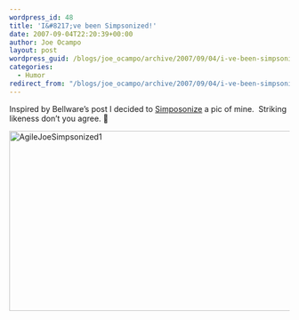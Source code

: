 ```yaml
---
wordpress_id: 48
title: 'I&#8217;ve been Simpsonized!'
date: 2007-09-04T22:20:39+00:00
author: Joe Ocampo
layout: post
wordpress_guid: /blogs/joe_ocampo/archive/2007/09/04/i-ve-been-simpsonized.aspx
categories:
  - Humor
redirect_from: "/blogs/joe_ocampo/archive/2007/09/04/i-ve-been-simpsonized.aspx/"
---
```

Inspired by Bellware&#8217;s post I decided to <a href="http://simpsonizeme.com/" target="_blank">Simposonize</a>&nbsp;a pic of mine.&nbsp; Striking likeness don&#8217;t you agree. 🙂

[<img height="324" alt="AgileJoeSimpsonized1" src="https://lostechies.com/content/joeocampo/uploads/2011/03IvebeenSimpsonized_11E03/AgileJoeSimpsonized1_thumb.png" width="597" border="0" />](https://lostechies.com/content/joeocampo/uploads/2011/03IvebeenSimpsonized_11E03/AgileJoeSimpsonized1.png)